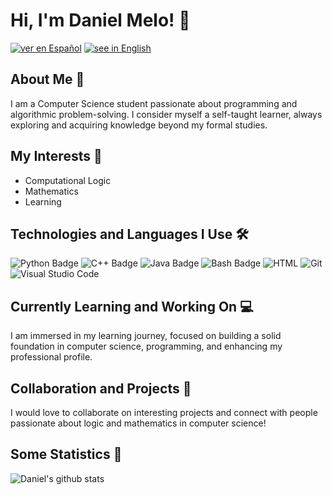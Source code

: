 # Hi, I'm Daniel Melo! 👋

[![ver en Español](https://img.shields.io/badge/-Ver%20en%20Español-05122A?style=flat&logo=esph)](https://github.com/estfloyd/my_personal_repo/blob/main/README.es.md)
[![see in English](https://img.shields.io/badge/-See%20in%20English-05122A?style=flat&logo=esph)](https://github.com/estfloyd/my_personal_repo/blob/main/README.md)


## About Me 🚀

I am a Computer Science student passionate about programming and algorithmic problem-solving. I consider myself a self-taught learner, always exploring and acquiring knowledge beyond my formal studies.

## My Interests 🧠

- Computational Logic
- Mathematics
- Learning

## Technologies and Languages I Use 🛠️
![Python Badge](https://img.shields.io/badge/-Python-05122A?style=flat&logo=Python&logoColor=3776AB)
![C++ Badge](https://img.shields.io/badge/-C++-05122A?style=flat&logo=C%2B%2B&logoColor=00599C)
![Java Badge](https://img.shields.io/badge/-Java-05122A?style=flat&logo=Java&logoColor=007396)
![Bash Badge](https://img.shields.io/badge/-Bash-05122A?style=flat&logo=GNU%20Bash&logoColor=4EAA25)
![HTML](https://img.shields.io/badge/-HTML-05122A?style=flat&logo=HTML5)
![Git](https://img.shields.io/badge/-Git-05122A?style=flat&logo=git)
![Visual Studio Code](https://img.shields.io/badge/-Visual%20Studio%20Code-05122A?style=flat&logo=visual-studio-code&logoColor=007ACC)

## Currently Learning and Working On 💻

I am immersed in my learning journey, focused on building a solid foundation in computer science, programming, and enhancing my professional profile.

## Collaboration and Projects 🤝

I would love to collaborate on interesting projects and connect with people passionate about logic and mathematics in computer science!

## Some Statistics 🩻

![Daniel's github stats](https://github-readme-stats.vercel.app/api?username=estfloyd)


